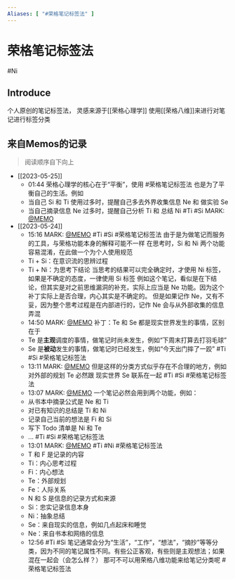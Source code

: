 ```yaml
---
Aliases: [ "#荣格笔记标签法" ]
---
```

# 荣格笔记标签法
#Ni 

## Introduce

个人原创的笔记标签法， 灵感来源于[[荣格心理学]]
使用[[荣格八维]]来进行对笔记进行标签分类

## 来自Memos的记录

> 阅读顺序自下向上

- [[2023-05-25]]
    - 01:44 荣格心理学的核心在于“平衡”，使用 #荣格笔记标签法 也是为了平衡自己的生活。例如
    - 当自己 Si 和 Ti 使用过多时，提醒自己多去外界收集信息 Ne 和 做实验 Se
    - 当自己摘录信息 Ne 过多时，提醒自己分析 Ti 和 总结 Ni
     #Ti #Si
    MARK: [@MEMO](2023052415160073)
- [[2023-05-24]]
    - 15:16 MARK: [@MEMO](2023052413070029)
     #Ti #Si #荣格笔记标签法
    由于是为做笔记而服务的工具，与荣格功能本身的解释可能不一样
    在思考时，Si 和 Ni 两个功能容易混淆，在此做一个为个人使用规范
    - Ti + Si：在意识流的思辨过程
    - Ti + Ni：为思考下结论
    当思考的结果可以完全确定时，才使用 Ni 标签，如果是不确定的态度，一律使用 Si 标签
    例如这个笔记，看似是在下结论，但其实是对之前思维漏洞的补充，实际上应当是 Ne 功能。因为这个补丁实际上是否合理，内心其实是不确定的。
    但是如果记作 Ne，又有不妥，因为整个思考过程是在内部进行的，记作 Ne 会与从外部收集的信息弄混
    - 14:50 MARK: [@MEMO](2023052413110030)
    补丁：Te 和 Se 都是现实世界发生的事情，区别在于
    - Te 是**主观**调度的事情，做笔记时尚未发生，例如“下周末打算去打羽毛球”
    - Se 是**被动**发生的事情，做笔记时已经发生，例如“今天出门摔了一跤”
     #Ti #Si #荣格笔记标签法
    - 13:11 MARK: [@MEMO](2023052413010015)
    但是这样的分类方式似乎存在不合理的地方，例如对外部的规划 Te 必然跟 现实世界 Se 联系在一起
     #Ti #Si #荣格笔记标签法
    - 13:07 MARK: [@MEMO](2023052413010015)
    一个笔记必然会用到两个功能，例如：
    - 从书本中摘录公式是 Ne 和 Ti
    - 对已有知识的总结是 Ti 和 Ni
    - 记录自己当前的想法是 Fi 和 Si
    - 写下 Todo 清单是 Ni 和 Te
    - ...
     #Ti #Si #荣格笔记标签法
    - 13:01 MARK: [@MEMO](2023052412560014)
     #Ti #Ni
    #荣格笔记标签法
    + T 和 F 是记录的内容
    - Ti：内心思考过程
    - Fi：内心想法
    - Te：外部规划
    - Fe：人际关系
    + N 和 S 是信息的记录方式和来源
    - Si：忠实记录信息本身
    - Ni：抽象总结
    - Se：来自现实的信息，例如几点起床和睡觉
    - Ne：来自书本和网络的信息
    - 12:56 #Ti #Si 笔记通常会分为“生活”，“工作”，“想法”，“摘抄”等等分类，因为不同的笔记属性不同。有些公正客观，有些则是主观想法；如果混在一起会（会怎么样？）
    那可不可以用荣格八维功能来给笔记分类呢
    #荣格笔记标签法
